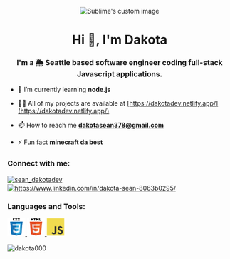 <p align="center"><img src="https://media0.giphy.com/media/ZxD0jpZ5s0nMfvJSF1/giphy.gif?raw=true" alt="Sublime's custom image"/></p>

<h1 align="center">Hi 👋, I'm Dakota</h1>
<h3 align="center">I'm a 🌦️ Seattle based software engineer coding full-stack Javascript applications.</h3>

- 🌱 I’m currently learning **node.js**

- 👨‍💻 All of my projects are available at [https://dakotadev.netlify.app/](https://dakotadev.netlify.app/)

- 📫 How to reach me **dakotasean378@gmail.com**

- ⚡ Fun fact **minecraft da best**

<h3 align="left">Connect with me:</h3>
<p align="left">
<a href="https://twitter.com/sean_dakotadev" target="blank"><img align="center" src="https://raw.githubusercontent.com/rahuldkjain/github-profile-readme-generator/master/src/images/icons/Social/twitter.svg" alt="sean_dakotadev" height="30" width="40" /></a>
<a href="https://linkedin.com/in/https://www.linkedin.com/in/dakota-sean-8063b0295/" target="blank"><img align="center" src="https://raw.githubusercontent.com/rahuldkjain/github-profile-readme-generator/master/src/images/icons/Social/linked-in-alt.svg" alt="https://www.linkedin.com/in/dakota-sean-8063b0295/" height="30" width="40" /></a>
</p>

<h3 align="left">Languages and Tools:</h3>
<p align="left"> <a href="https://www.w3schools.com/css/" target="_blank" rel="noreferrer"> <img src="https://raw.githubusercontent.com/devicons/devicon/master/icons/css3/css3-original-wordmark.svg" alt="css3" width="40" height="40"/> </a> <a href="https://www.w3.org/html/" target="_blank" rel="noreferrer"> <img src="https://raw.githubusercontent.com/devicons/devicon/master/icons/html5/html5-original-wordmark.svg" alt="html5" width="40" height="40"/> </a> <a href="https://developer.mozilla.org/en-US/docs/Web/JavaScript" target="_blank" rel="noreferrer"> <img src="https://raw.githubusercontent.com/devicons/devicon/master/icons/javascript/javascript-original.svg" alt="javascript" width="40" height="40"/> </a> </p>

<p><img align="center" src="https://github-readme-streak-stats.herokuapp.com/?user=dakota000&" alt="dakota000" /></p>

